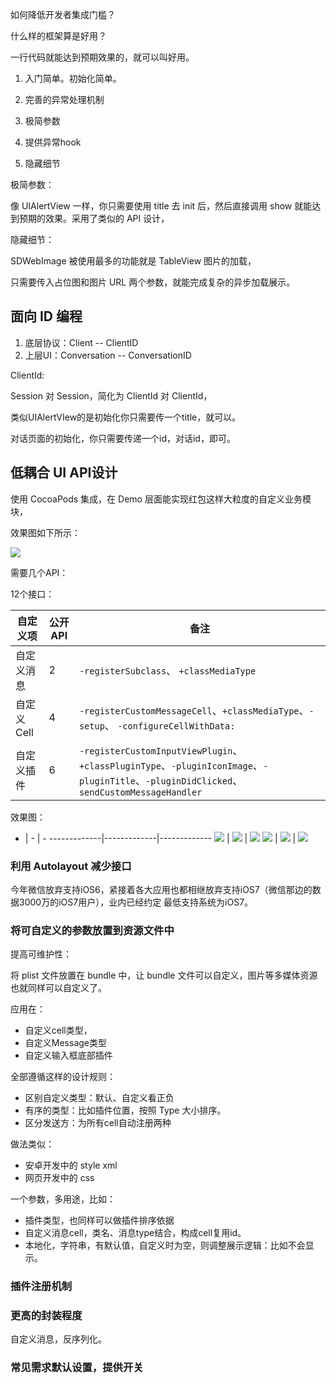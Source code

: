 如何降低开发者集成门槛？

什么样的框架算是好用？

一行代码就能达到预期效果的，就可以叫好用。

 1. 入门简单。初始化简单。
 2. 完善的异常处理机制

 1. 极简参数 
 3. 提供异常hook
 2. 隐藏细节

极简参数：

像 UIAlertView 一样，你只需要使用 title 去 init 后，然后直接调用 show 就能达到预期的效果。采用了类似的 API 设计，

隐藏细节：

SDWebImage 被使用最多的功能就是 TableView 图片的加载，

只需要传入占位图和图片 URL 两个参数，就能完成复杂的异步加载展示。

## 面向 ID 编程

 1. 底层协议：Client -- ClientID
 2. 上层UI：Conversation -- ConversationID

ClientId:

Session 对 Session，简化为 ClientId 对 ClientId，

类似UIAlertVIew的是初始化你只需要传一个title，就可以。

对话页面的初始化，你只需要传递一个id，对话id，即可。

## 低耦合 UI API设计

使用 CocoaPods 集成，在 Demo 层面能实现红包这样大粒度的自定义业务模块，

效果图如下所示：

![](http://ww2.sinaimg.cn/large/7853084cjw1f810z9i0z0g20qa0mqu11.gif)

需要几个API：

12个接口：

 自定义项 | 公开API | 备注
 -------------|-------------|-------------
 自定义消息 | 2 | `-registerSubclass`、 `+classMediaType`
 自定义Cell | 4 | `-registerCustomMessageCell`、`+classMediaType`、`-setup`、 `-configureCellWithData:`
 自定义插件 | 6 | `-registerCustomInputViewPlugin`、`+classPluginType`、`-pluginIconImage`、`-pluginTitle`、`-pluginDidClicked`、`sendCustomMessageHandler`

效果图：

- | - | -
-------------|-------------|-------------
![](http://ww1.sinaimg.cn/large/7853084cjw1f7ynh6lno3j20bi0kg0ug.jpg) | ![](http://ww3.sinaimg.cn/large/7853084cjw1f7ynh6q4p8j20bi0kgdgm.jpg) | ![](http://ww3.sinaimg.cn/large/7853084cjw1f7ynh6nodqj20bi0kgdgl.jpg) 
![](http://ww4.sinaimg.cn/large/7853084cjw1f7ynh6hcqlj20bi0kg74x.jpg) | ![](http://ww1.sinaimg.cn/large/7853084cjw1f7ynh6fj58j20bi0kgab8.jpg) | ![](http://ww1.sinaimg.cn/large/7853084cjw1f7ynh6be0lj20bi0kg75n.jpg)

### 利用 Autolayout 减少接口

今年微信放弃支持iOS6，紧接着各大应用也都相继放弃支持iOS7（微信那边的数据3000万的iOS7用户），业内已经约定
最低支持系统为iOS7。

### 将可自定义的参数放置到资源文件中

提高可维护性：

  将 plist 文件放置在 bundle 中，让 bundle 文件可以自定义，图片等多媒体资源也就同样可以自定义了。

应用在：

  - 自定义cell类型，
  - 自定义Message类型
  - 自定义输入框底部插件

全部遵循这样的设计规则：

 - 区别自定义类型：默认、自定义看正负 
 - 有序的类型：比如插件位置，按照 Type 大小排序。
 - 区分发送方：为所有cell自动注册两种

做法类似：

  - 安卓开发中的 style xml 
  - 网页开发中的 css
 
一个参数，多用途，比如：

 - 插件类型，也同样可以做插件排序依据
 - 自定义消息cell，类名、消息type结合，构成cell复用id。
 - 本地化，字符串，有默认值，自定义时为空，则调整展示逻辑：比如不会显示。

### 插件注册机制

### 更高的封装程度

自定义消息，反序列化。

### 常见需求默认设置，提供开关